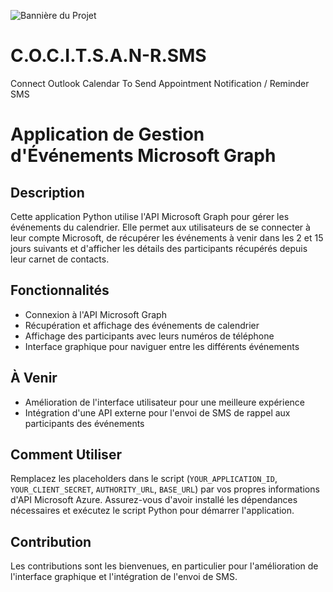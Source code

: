 ![Bannière du Projet](https://user-images.githubusercontent.com/74038190/238353480-219bcc70-f5dc-466b-9a60-29653d8e8433.gif)


# C.O.C.I.T.S.A.N-R.SMS
Connect Outlook Calendar To Send Appointment Notification / Reminder SMS

# Application de Gestion d'Événements Microsoft Graph

## Description
Cette application Python utilise l'API Microsoft Graph pour gérer les événements du calendrier. Elle permet aux utilisateurs de se connecter à leur compte Microsoft, de récupérer les événements à venir dans les 2 et 15 jours suivants et d'afficher les détails des participants récupérés depuis leur carnet de contacts.

## Fonctionnalités
- Connexion à l'API Microsoft Graph
- Récupération et affichage des événements de calendrier
- Affichage des participants avec leurs numéros de téléphone
- Interface graphique pour naviguer entre les différents événements

## À Venir
- Amélioration de l'interface utilisateur pour une meilleure expérience
- Intégration d'une API externe pour l'envoi de SMS de rappel aux participants des événements

## Comment Utiliser
Remplacez les placeholders dans le script (`YOUR_APPLICATION_ID`, `YOUR_CLIENT_SECRET`, `AUTHORITY_URL`, `BASE_URL`) par vos propres informations d'API Microsoft Azure. Assurez-vous d'avoir installé les dépendances nécessaires et exécutez le script Python pour démarrer l'application.

## Contribution
Les contributions sont les bienvenues, en particulier pour l'amélioration de l'interface graphique et l'intégration de l'envoi de SMS.
